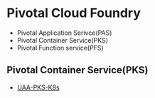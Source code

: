 # Pivotal Cloud Foundry
- Pivotal Application Serivce(PAS)
- Pivotal Container Service(PKS)
- Pivotal Function service(PFS)

## Pivotal Container Service(PKS)
- [UAA-PKS-K8s](../../blob/uaa-pks-k8s/uaa_pks.md)

